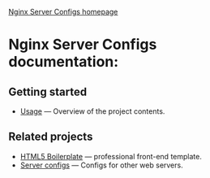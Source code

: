 [Nginx Server Configs homepage](https://github.com/h5bp/server-configs-nginx)

# Nginx Server Configs documentation:

## Getting started

* [Usage](usage.md) — Overview of the project contents.

## Related projects

* [HTML5 Boilerplate](http://html5boilerplate.com) — professional front-end
  template.
* [Server configs](https://github.com/h5bp/server-configs) — Configs for
  other web servers.
